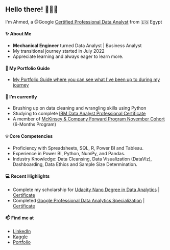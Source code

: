 ## Hello there! 🙋🏽‍♂️

I'm Ahmed, a @Google [Certified Professional Data Analyst](https://www.coursera.org/account/accomplishments/specialization/certificate/J6GEGAJH8B84) from 🇪🇬 Egypt

#### ✨ About Me
* **Mechanical Engineer** turned Data Analyst | Business Analyst
* My transitional journey started in July 2022
* Appreciate learning and always eager to learn more.

#### 👀 My Portfolio Guide
* [My Portfolio Guide where you can see what I've been up to during my journey](https://github.com/am-abdelfatah/Portfolio/)


#### 🌱 I’m currently 
* Brushing up on data cleaning and wrangling skills using Python
* Studying to complete [IBM Data Analyst Professional Certificate](https://www.coursera.org/professional-certificates/ibm-data-analyst)
* A member  of [McKinsey & Company Forward Program November Cohort](https://www.mckinsey.com/forward/overview) (6-Months Program)

#### 💡 Core Competencies
* Proficiency with Spreadsheets, SQL, R, Power BI and Tableau. 
* Experience in Power BI, Python, NumPy, and Pandas.
* Industry Knowledge: Data Cleansing, Data Visualization (DataViz), Dashboarding, Data Ethics and Sample Size Determination.

#### :computer: Recent Highlights
* Complete my scholarship for [Udacity Nano Degree in Data Analytics](https://egfwd.com/specializtion/data-analysis-professional/) | [Certificate](https://graduation.udacity.com/confirm/ATDVPH3G)
* Completed [Google Professional Data Analytics Specialization](https://www.coursera.org/professional-certificates/google-data-analytics) | [Certificate](https://www.coursera.org/account/accomplishments/specialization/certificate/J6GEGAJH8B84)

#### 📫 Find me at
* [LinkedIn](https://www.linkedin.com/in/ahmed-m-abdlefatah/)
* [Kaggle](https://www.kaggle.com/ahmedmabdelfatah)
* [Portfolio](https://sites.google.com/view/ahmed-abdelfatah-portfolio/home)

<!---
am-abdelfatah/am-abdelfatah is a ✨ special ✨ repository because its `README.md` (this file) appears on your GitHub profile.
You can click the Preview link to take a look at your changes.
--->

